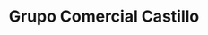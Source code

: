 ---
title: "Grupo Comercial Castillo"
url: /salina-cruz/grupo-comercial-castillo/
shop: comodidad
---